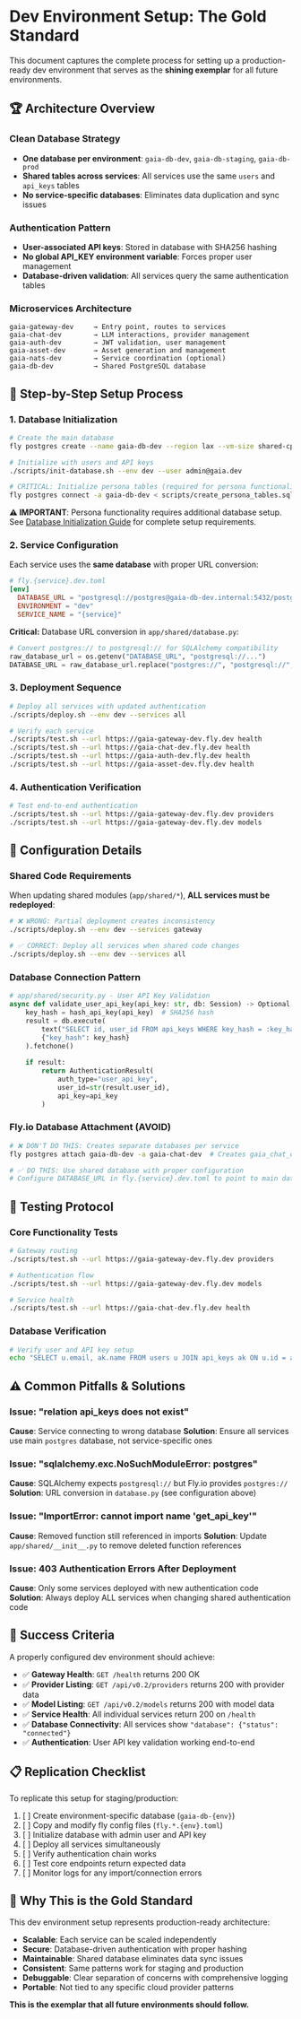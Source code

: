 # Dev Environment Setup: The Gold Standard

This document captures the complete process for setting up a production-ready dev environment that serves as the **shining exemplar** for all future environments.

## 🏆 Architecture Overview

### Clean Database Strategy
- **One database per environment**: `gaia-db-dev`, `gaia-db-staging`, `gaia-db-prod`
- **Shared tables across services**: All services use the same `users` and `api_keys` tables
- **No service-specific databases**: Eliminates data duplication and sync issues

### Authentication Pattern
- **User-associated API keys**: Stored in database with SHA256 hashing
- **No global API_KEY environment variable**: Forces proper user management
- **Database-driven validation**: All services query the same authentication tables

### Microservices Architecture
```
gaia-gateway-dev     → Entry point, routes to services
gaia-chat-dev        → LLM interactions, provider management  
gaia-auth-dev        → JWT validation, user management
gaia-asset-dev       → Asset generation and management
gaia-nats-dev        → Service coordination (optional)
gaia-db-dev          → Shared PostgreSQL database
```

## 🚀 Step-by-Step Setup Process

### 1. Database Initialization
```bash
# Create the main database
fly postgres create --name gaia-db-dev --region lax --vm-size shared-cpu-1x --volume-size 10

# Initialize with users and API keys
./scripts/init-database.sh --env dev --user admin@gaia.dev

# CRITICAL: Initialize persona tables (required for persona functionality)
fly postgres connect -a gaia-db-dev < scripts/create_persona_tables.sql
```

**⚠️ IMPORTANT**: Persona functionality requires additional database setup. See [Database Initialization Guide](database-initialization-guide.md) for complete setup requirements.

### 2. Service Configuration
Each service uses the **same database** with proper URL conversion:

```toml
# fly.{service}.dev.toml
[env]
  DATABASE_URL = "postgresql://postgres@gaia-db-dev.internal:5432/postgres"
  ENVIRONMENT = "dev"
  SERVICE_NAME = "{service}"
```

**Critical:** Database URL conversion in `app/shared/database.py`:
```python
# Convert postgres:// to postgresql:// for SQLAlchemy compatibility
raw_database_url = os.getenv("DATABASE_URL", "postgresql://...")
DATABASE_URL = raw_database_url.replace("postgres://", "postgresql://", 1) if raw_database_url.startswith("postgres://") else raw_database_url
```

### 3. Deployment Sequence
```bash
# Deploy all services with updated authentication
./scripts/deploy.sh --env dev --services all

# Verify each service
./scripts/test.sh --url https://gaia-gateway-dev.fly.dev health
./scripts/test.sh --url https://gaia-chat-dev.fly.dev health
./scripts/test.sh --url https://gaia-auth-dev.fly.dev health
./scripts/test.sh --url https://gaia-asset-dev.fly.dev health
```

### 4. Authentication Verification
```bash
# Test end-to-end authentication
./scripts/test.sh --url https://gaia-gateway-dev.fly.dev providers
./scripts/test.sh --url https://gaia-gateway-dev.fly.dev models
```

## 🔧 Configuration Details

### Shared Code Requirements
When updating shared modules (`app/shared/*`), **ALL services must be redeployed**:
```bash
# ❌ WRONG: Partial deployment creates inconsistency
./scripts/deploy.sh --env dev --services gateway

# ✅ CORRECT: Deploy all services when shared code changes
./scripts/deploy.sh --env dev --services all
```

### Database Connection Pattern
```python
# app/shared/security.py - User API Key Validation
async def validate_user_api_key(api_key: str, db: Session) -> Optional[AuthenticationResult]:
    key_hash = hash_api_key(api_key)  # SHA256 hash
    result = db.execute(
        text("SELECT id, user_id FROM api_keys WHERE key_hash = :key_hash AND is_active = true"),
        {"key_hash": key_hash}
    ).fetchone()
    
    if result:
        return AuthenticationResult(
            auth_type="user_api_key",
            user_id=str(result.user_id),
            api_key=api_key
        )
```

### Fly.io Database Attachment (AVOID)
```bash
# ❌ DON'T DO THIS: Creates separate databases per service
fly postgres attach gaia-db-dev -a gaia-chat-dev  # Creates gaia_chat_dev database

# ✅ DO THIS: Use shared database with proper configuration
# Configure DATABASE_URL in fly.{service}.dev.toml to point to main database
```

## 🧪 Testing Protocol

### Core Functionality Tests
```bash
# Gateway routing
./scripts/test.sh --url https://gaia-gateway-dev.fly.dev providers

# Authentication flow
./scripts/test.sh --url https://gaia-gateway-dev.fly.dev models

# Service health
./scripts/test.sh --url https://gaia-chat-dev.fly.dev health
```

### Database Verification
```bash
# Verify user and API key setup
echo "SELECT u.email, ak.name FROM users u JOIN api_keys ak ON u.id = ak.user_id;" | fly postgres connect -a gaia-db-dev
```

## ⚠️ Common Pitfalls & Solutions

### Issue: "relation api_keys does not exist"
**Cause**: Service connecting to wrong database
**Solution**: Ensure all services use main `postgres` database, not service-specific ones

### Issue: "sqlalchemy.exc.NoSuchModuleError: postgres"
**Cause**: SQLAlchemy expects `postgresql://` but Fly.io provides `postgres://`
**Solution**: URL conversion in `database.py` (see configuration above)

### Issue: "ImportError: cannot import name 'get_api_key'"
**Cause**: Removed function still referenced in imports
**Solution**: Update `app/shared/__init__.py` to remove deleted function references

### Issue: 403 Authentication Errors After Deployment
**Cause**: Only some services deployed with new authentication code
**Solution**: Always deploy ALL services when changing shared authentication code

## 🎯 Success Criteria

A properly configured dev environment should achieve:

- ✅ **Gateway Health**: `GET /health` returns 200 OK
- ✅ **Provider Listing**: `GET /api/v0.2/providers` returns 200 with provider data
- ✅ **Model Listing**: `GET /api/v0.2/models` returns 200 with model data  
- ✅ **Service Health**: All individual services return 200 on `/health`
- ✅ **Database Connectivity**: All services show `"database": {"status": "connected"}`
- ✅ **Authentication**: User API key validation working end-to-end

## 📋 Replication Checklist

To replicate this setup for staging/production:

1. [ ] Create environment-specific database (`gaia-db-{env}`)
2. [ ] Copy and modify fly config files (`fly.*.{env}.toml`)
3. [ ] Initialize database with admin user and API key
4. [ ] Deploy all services simultaneously
5. [ ] Verify authentication chain works
6. [ ] Test core endpoints return expected data
7. [ ] Monitor logs for any import/connection errors

## 🌟 Why This is the Gold Standard

This dev environment setup represents production-ready architecture:

- **Scalable**: Each service can be scaled independently
- **Secure**: Database-driven authentication with proper hashing
- **Maintainable**: Shared database eliminates data sync issues
- **Consistent**: Same patterns work for staging and production
- **Debuggable**: Clear separation of concerns with comprehensive logging
- **Portable**: Not tied to any specific cloud provider patterns

**This is the exemplar that all future environments should follow.**